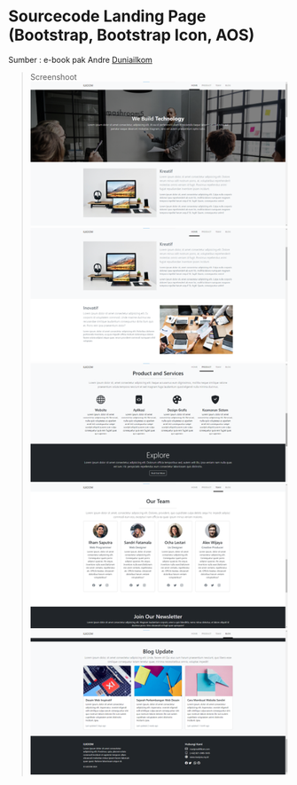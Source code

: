 # Sourcecode Landing Page (Bootstrap, Bootstrap Icon, AOS)
Sumber : e-book pak Andre [Duniailkom](https://www.duniailkom.com)
> Screenshoot
> ![1](sample/image001.png)
> ![1](sample/image002.png)
> ![1](sample/image003.png)
> ![1](sample/image004.png)
> ![1](sample/image005.png)

